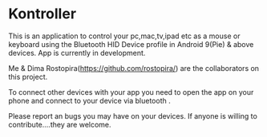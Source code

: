 # Kontroller

This is an application to control your pc,mac,tv,ipad etc as a mouse or keyboard using the Bluetooth HID Device profile in Android 9(Pie) & above devices. App is currently in development. 

Me & Dima Rostopira(https://github.com/rostopira/) are the collaborators on this project. 


To connect other devices with your app you need to open the app on your phone and connect to your device via bluetooth . 

Please report an bugs you may have on your devices. If anyone is willing to contribute....they are welcome.